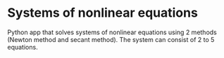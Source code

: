 # Systems of nonlinear equations
Python app that solves systems of nonlinear equations using 2 methods (Newton method and secant method). The system can consist of 2 to 5 equations.
